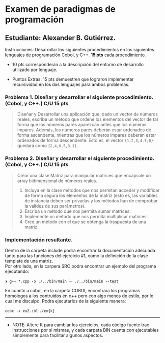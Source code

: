 # Examen de paradigmas de programación

## Estudiante: Alexander B. Gutiérrez.

Instrucciones: Desarrollar los siguientes procedimientos en los siguientes lenguajes de programación Cobol, y C++. **15 pts** cada procedimiento.
- 10 pts corresponderán a la descripción del entorno de desarrollo utilizado por lenguaje.

- Puntos Extras: 15 pts demuestren que lograron implementar recursividad en los dos lenguajes para ambos problemas.

### Problema 1. Diseñar y desarrollar el siguiente procedimiento. (Cobol, y C++.) C/U 15 pts

> Diseñar y Desarrollar una aplicación que, dado un vector de números reales, escriba un método que ordene 
>los elementos del vector de tal forma que los números pares aparezcan antes que los números impares. 
>Además, los números pares deberán estar ordenados de forma ascendente, mientras que los números impares 
>deberán estar ordenados de forma descendente. Esto es, el vector `{1,2,3,4,5,6}` quedará como `{2,4,6,5,3,1}`.

### Problema 2. Diseñar y desarrollar el siguiente procedimiento. (Cobol, y C++.) C/U 15 pts

> Crear una clase Matriz para manipular matrices que encapsule un array bidimensional de números reales.
>1. Incluya en la clase métodos que nos permitan acceder y modificar de forma segura los elementos de la matriz (esto es, las variables de instancia deben ser privadas y los métodos han de comprobar la validez de sus parámetros).
>2. Escriba un método que nos permita sumar matrices.
>3. Implemente un método que nos permita multiplicar matrices.
>4. Cree un método con el que se obtenga la traspuesta de una matriz.


### Implementación resultante.

Dentro de la carpeta include podra encontrar la documentación adecuada tanto para las funciones del
ejercicio #1, como la definición de la clase template de una matriz. <br/>
Por otro lado, en la carpera SRC podra encontrar un ejemplo del programa ejecutando:<br/>

`❯ g++ *.cpp -o ./../bin/main` 
`╰─ ./../bin/main --test` 
<br/>

En cuanto a cobol, en la carpeta COBOl, encontrara los programas homologos a los contruidos en c++
pero con algo menos de estilo, por lo cual me disculpo. Podra ejecutarlos de la siguiente manera: <br/>

`cobc -x ex2.cbl`
`./ex{k}` 
<hr>

- NOTE: Altere K para cambiar los ejercicios, cada código fuente trae instrucciones por si mismas, y cada carpeta BIN cuenta con ejecutables simplemente para facilitar algunos aspectos.
